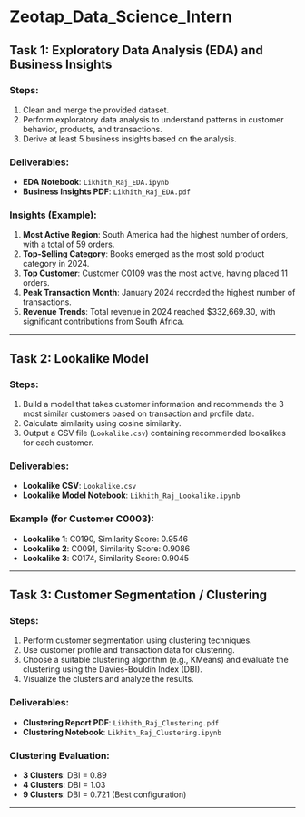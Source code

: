 # Zeotap_Data_Science_Intern
## Task 1: Exploratory Data Analysis (EDA) and Business Insights

### Steps:
1. Clean and merge the provided dataset.
2. Perform exploratory data analysis to understand patterns in customer behavior, products, and transactions.
3. Derive at least 5 business insights based on the analysis.

### Deliverables:
- **EDA Notebook**: `Likhith_Raj_EDA.ipynb`
- **Business Insights PDF**: `Likhith_Raj_EDA.pdf`

### Insights (Example):
1. **Most Active Region**: South America had the highest number of orders, with a total of 59 orders.
2. **Top-Selling Category**: Books emerged as the most sold product category in 2024.
3. **Top Customer**: Customer C0109 was the most active, having placed 11 orders.
4. **Peak Transaction Month**: January 2024 recorded the highest number of transactions.
5. **Revenue Trends**: Total revenue in 2024 reached $332,669.30, with significant contributions from South Africa.

---

## Task 2: Lookalike Model

### Steps:
1. Build a model that takes customer information and recommends the 3 most similar customers based on transaction and profile data.
2. Calculate similarity using cosine similarity.
3. Output a CSV file (`Lookalike.csv`) containing recommended lookalikes for each customer.

### Deliverables:
- **Lookalike CSV**: `Lookalike.csv`
- **Lookalike Model Notebook**: `Likhith_Raj_Lookalike.ipynb`

### Example (for Customer C0003):
- **Lookalike 1**: C0190, Similarity Score: 0.9546
- **Lookalike 2**: C0091, Similarity Score: 0.9086
- **Lookalike 3**: C0174, Similarity Score: 0.9045

---

## Task 3: Customer Segmentation / Clustering

### Steps:
1. Perform customer segmentation using clustering techniques.
2. Use customer profile and transaction data for clustering.
3. Choose a suitable clustering algorithm (e.g., KMeans) and evaluate the clustering using the Davies-Bouldin Index (DBI).
4. Visualize the clusters and analyze the results.

### Deliverables:
- **Clustering Report PDF**: `Likhith_Raj_Clustering.pdf`
- **Clustering Notebook**: `Likhith_Raj_Clustering.ipynb`

### Clustering Evaluation:
- **3 Clusters**: DBI = 0.89
- **4 Clusters**: DBI = 1.03
- **9 Clusters**: DBI = 0.721 (Best configuration)

---
